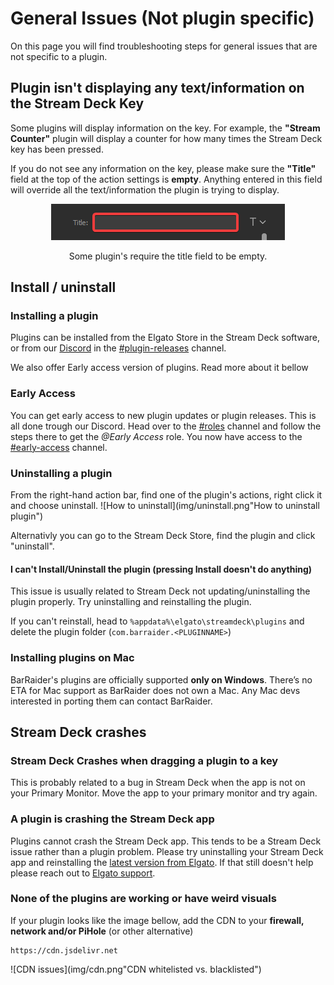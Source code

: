 # General Issues (Not plugin specific)
On this page you will find troubleshooting steps for general issues that are not specific to a plugin.

## Plugin isn't displaying any text/information on the Stream Deck Key
Some plugins will display information on the key. For example, the **"Stream Counter"** plugin will display a counter for how many times the Stream Deck key has been pressed.

If you do not see any information on the key, please make sure the **"Title"** field at the top of the action settings is **empty**. Anything entered in this field will override all the text/information the plugin is trying to display.

<p align="center">
    <img src="./img/title.png" />
    <div style="text-align:center">
        <figcaption>
            Some plugin's require the title field to be empty.
        </figcaption>
    </div>
</p>

## Install / uninstall
### Installing a plugin
Plugins can be installed from the Elgato Store in the Stream Deck software, or from our [Discord](http://discord.barraider.com) in the [#plugin-releases](https://discord.com/channels/538862772285603880/545898345286336513) channel.

We also offer Early access version of plugins. Read more about it bellow

### Early Access
You can get early access to new plugin updates or plugin releases.
This is all done trough our Discord. Head over to the [#roles](https://discord.com/channels/538862772285603880/748692804263215204) channel and follow the steps there to get the *@Early Access* role. You now have access to the [#early-access](https://discord.com/channels/538862772285603880/571354742144368685) channel.

### Uninstalling a plugin
From the right-hand action bar, find one of the plugin's actions, right click it and choose uninstall.
![How to uninstall](img/uninstall.png"How to uninstall plugin")

Alternativly you can go to the Stream Deck Store, find the plugin and click "uninstall".

#### I can't Install/Uninstall the plugin (pressing Install doesn't do anything)
This issue is usually related to Stream Deck not updating/uninstalling the plugin properly. Try uninstalling and reinstalling the plugin. 

If you can't reinstall, head to `%appdata%\elgato\streamdeck\plugins` and delete the plugin folder (`com.barraider.<PLUGINNAME>`)

### Installing plugins on Mac
BarRaider's plugins are officially supported **only on Windows**. There’s no ETA for Mac support as BarRaider does not own a Mac. Any Mac devs interested in porting them can contact BarRaider.

## Stream Deck crashes
### Stream Deck Crashes when dragging a plugin to a key
This is probably related to a bug in Stream Deck when the app is not on your Primary Monitor. Move the app to your primary monitor and try again.

### A plugin is crashing the Stream Deck app
Plugins cannot crash the Stream Deck app. This tends to be a Stream Deck issue rather than a plugin problem. Please try uninstalling your Stream Deck app and reinstalling the [latest version from Elgato](https://www.elgato.com/en/gaming/downloads). If that still doesn't help please reach out to [Elgato support](https://help.elgato.com/).

### None of the plugins are working or have weird visuals
If your plugin looks like the image bellow, add the CDN to your **firewall, network and/or PiHole** (or other alternative)
```
https://cdn.jsdelivr.net
```
![CDN issues](img/cdn.png"CDN whitelisted vs. blacklisted")